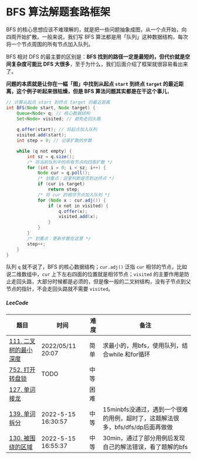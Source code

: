 # BFS 算法解题套路框架

BFS 的核心思想应该不难理解的，就是把一些问题抽象成图，从一个点开始，向四周开始扩散。一般来说，我们写 BFS 算法都是用「队列」这种数据结构，每次将一个节点周围的所有节点加入队列。

BFS 相对 DFS 的最主要的区别是：**BFS 找到的路径一定是最短的，但代价就是空间复杂度可能比 DFS 大很多**，至于为什么，我们后面介绍了框架就很容易看出来了。

**问题的本质就是让你在一幅「图」中找到从起点 `start` 到终点 `target` 的最近距离，这个例子听起来很枯燥，但是 BFS 算法问题其实都是在干这个事儿**，



```java
// 计算从起点 start 到终点 target 的最近距离
int BFS(Node start, Node target) {
    Queue<Node> q; // 核心数据结构
    Set<Node> visited; // 避免走回头路
    
    q.offer(start); // 将起点加入队列
    visited.add(start);
    int step = 0; // 记录扩散的步数

    while (q not empty) {
        int sz = q.size();
        /* 将当前队列中的所有节点向四周扩散 */
        for (int i = 0; i < sz; i++) {
            Node cur = q.poll();
            /* 划重点：这里判断是否到达终点 */
            if (cur is target)
                return step;
            /* 将 cur 的相邻节点加入队列 */
            for (Node x : cur.adj()) {
                if (x not in visited) {
                    q.offer(x);
                    visited.add(x);
                }
            }
        }
        /* 划重点：更新步数在这里 */
        step++;
    }
}
```

队列 `q` 就不说了，BFS 的核心数据结构；`cur.adj()` 泛指 `cur` 相邻的节点，比如说二维数组中，`cur` 上下左右四面的位置就是相邻节点；`visited` 的主要作用是防止走回头路，大部分时候都是必须的，但是像一般的二叉树结构，没有子节点到父节点的指针，不会走回头路就不需要 `visited`。



##### LeeCode

| 题目                                                         | 时间               | 难度 | 备注                                                         |
| ------------------------------------------------------------ | ------------------ | ---- | ------------------------------------------------------------ |
| [111. 二叉树的最小深度](https://leetcode.cn/problems/minimum-depth-of-binary-tree/) | 2022/05/11 20:07   | 简单 | 求最小的，用bfs，使用队列，结合while 和for循环               |
| [752. 打开转盘锁](https://leetcode.cn/problems/open-the-lock/) | TODO               | 中等 |                                                              |
| [127. 单词接龙](https://leetcode.cn/problems/word-ladder/)   |                    | 困难 |                                                              |
| [139. 单词拆分](https://leetcode.cn/problems/word-break/)    | 2022-5-15 16:30:57 | 中等 | 15minbfs没通过，遇到一个很难的用例，超时了，这题解法很多，bfs/dfs/dp后面再做做 |
| [130. 被围绕的区域](https://leetcode.cn/problems/surrounded-regions/) | 2022-5-15 16:55:37 | 中等 | 30min，通过了部分用例后发现自己的解法错误，看了题解的bfs     |


